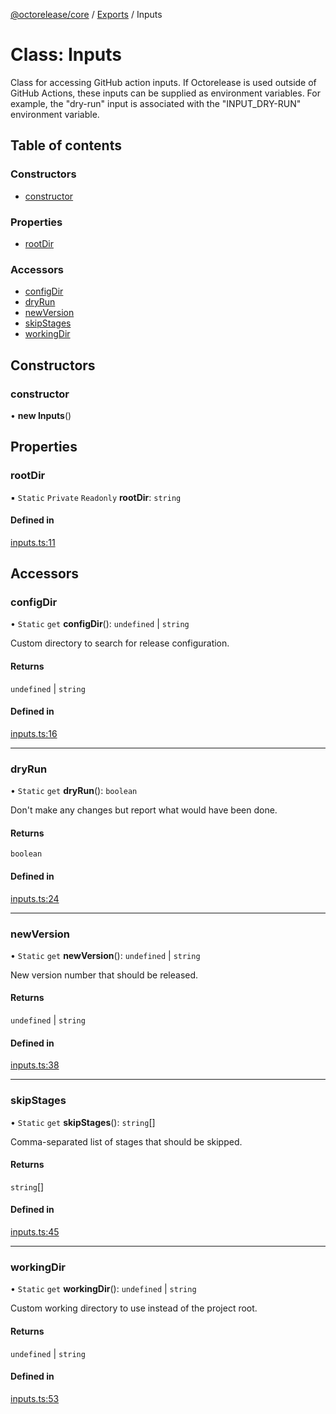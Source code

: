 [@octorelease/core](../README.md) / [Exports](../modules.md) / Inputs

# Class: Inputs

Class for accessing GitHub action inputs.
If Octorelease is used outside of GitHub Actions, these inputs can be
supplied as environment variables. For example, the "dry-run" input is
associated with the "INPUT_DRY-RUN" environment variable.

## Table of contents

### Constructors

- [constructor](Inputs.md#constructor)

### Properties

- [rootDir](Inputs.md#rootdir)

### Accessors

- [configDir](Inputs.md#configdir)
- [dryRun](Inputs.md#dryrun)
- [newVersion](Inputs.md#newversion)
- [skipStages](Inputs.md#skipstages)
- [workingDir](Inputs.md#workingdir)

## Constructors

### constructor

• **new Inputs**()

## Properties

### rootDir

▪ `Static` `Private` `Readonly` **rootDir**: `string`

#### Defined in

[inputs.ts:11](https://github.com/t1m0thyj/octorelease/blob/efbfdf0/packages/core/src/inputs.ts#L11)

## Accessors

### configDir

• `Static` `get` **configDir**(): `undefined` \| `string`

Custom directory to search for release configuration.

#### Returns

`undefined` \| `string`

#### Defined in

[inputs.ts:16](https://github.com/t1m0thyj/octorelease/blob/efbfdf0/packages/core/src/inputs.ts#L16)

___

### dryRun

• `Static` `get` **dryRun**(): `boolean`

Don't make any changes but report what would have been done.

#### Returns

`boolean`

#### Defined in

[inputs.ts:24](https://github.com/t1m0thyj/octorelease/blob/efbfdf0/packages/core/src/inputs.ts#L24)

___

### newVersion

• `Static` `get` **newVersion**(): `undefined` \| `string`

New version number that should be released.

#### Returns

`undefined` \| `string`

#### Defined in

[inputs.ts:38](https://github.com/t1m0thyj/octorelease/blob/efbfdf0/packages/core/src/inputs.ts#L38)

___

### skipStages

• `Static` `get` **skipStages**(): `string`[]

Comma-separated list of stages that should be skipped.

#### Returns

`string`[]

#### Defined in

[inputs.ts:45](https://github.com/t1m0thyj/octorelease/blob/efbfdf0/packages/core/src/inputs.ts#L45)

___

### workingDir

• `Static` `get` **workingDir**(): `undefined` \| `string`

Custom working directory to use instead of the project root.

#### Returns

`undefined` \| `string`

#### Defined in

[inputs.ts:53](https://github.com/t1m0thyj/octorelease/blob/efbfdf0/packages/core/src/inputs.ts#L53)
